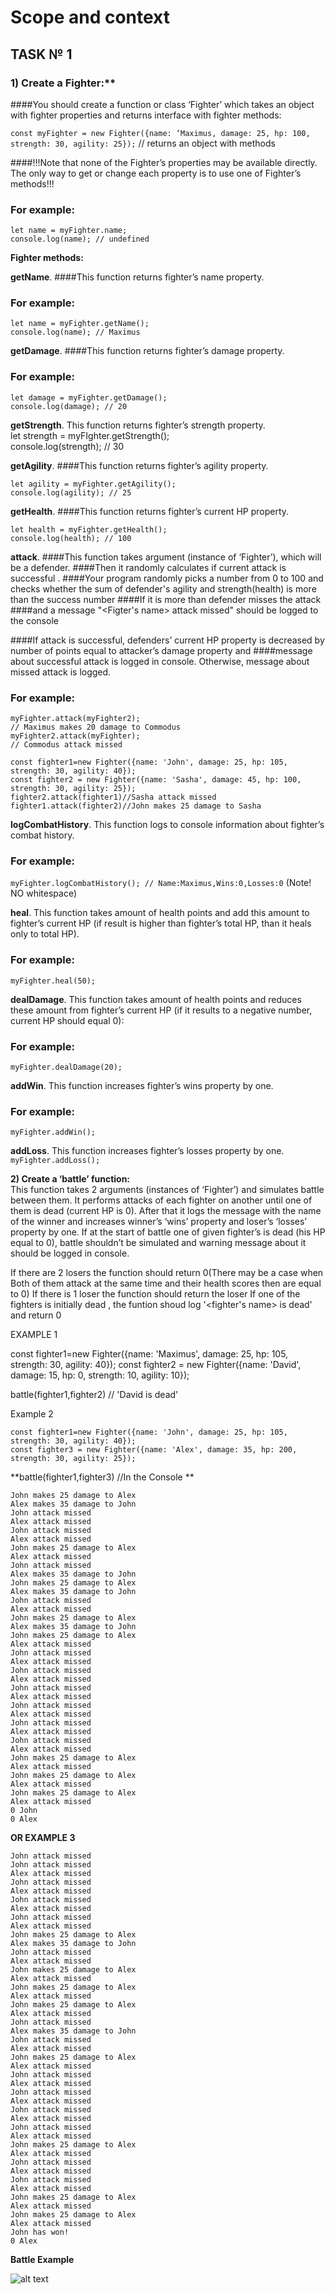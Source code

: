 # Scope and context
## TASK № 1
### 1) Create a Fighter:**  
####You should create a function or class ‘Fighter’ which takes an object with fighter properties and returns interface with fighter methods:  

`const myFighter = new Fighter({name: ‘Maximus, damage: 25, hp: 100, strength: 30, agility: 25});` // returns an object with methods  

####!!!Note that none of the Fighter’s properties may be available directly. The only way to get or change each property is to use one of Fighter’s methods!!!  
### For example:
```
let name = myFighter.name;  
console.log(name); // undefined  
```


**Fighter methods:**  

**getName**. 
####This function returns fighter’s name property. 
### For example:
```
let name = myFighter.getName();  
console.log(name); // Maximus  
```


**getDamage**. 
####This function returns fighter’s damage property.  
### For example:
```
let damage = myFighter.getDamage();  
console.log(damage); // 20
```
  

**getStrength**. This function returns fighter’s strength property.  
	let strength = myFIghter.getStrength();  
	console.log(strength); // 30  

**getAgility**.
####This function returns fighter’s agility property.  
```
let agility = myFighter.getAgility();  
console.log(agility); // 25  
```


**getHealth**. 
####This function returns fighter’s current HP property.  
```
let health = myFighter.getHealth();  
console.log(health); // 100 
```
 

**attack**.
####This function takes argument (instance of ‘Fighter’), which will be a defender. 
####Then it randomly calculates if current attack is successful .
####Your program randomly picks a number from 0 to 100 and checks whether the sum of defender's agility and strength(health) is more than the success number
####If it is more than defender misses the attack 
####and a message "<Figter's name> attack missed" should be logged to the console

####If attack is successful, defenders’ current HP property is decreased by number of points equal to attacker’s damage property and
####message about successful attack is logged in console. Otherwise, message about missed attack is logged.  

### For example:
```
myFighter.attack(myFighter2);  
// Maximus makes 20 damage to Commodus  
myFighter2.attack(myFighter);  
// Commodus attack missed 

const fighter1=new Fighter({name: 'John', damage: 25, hp: 105, strength: 30, agility: 40});
const fighter2 = new Fighter({name: 'Sasha', damage: 45, hp: 100, strength: 30, agility: 25});
fighter2.attack(fighter1)//Sasha attack missed
fighter1.attack(fighter2)//John makes 25 damage to Sasha
```
 

**logCombatHistory**. This function logs to console information about fighter’s combat
history.  
### For example:
`myFighter.logCombatHistory(); // Name:Maximus,Wins:0,Losses:0` (Note! NO whitespace) 

**heal**. This function takes amount of health points and add this amount to fighter’s current
HP (if result is higher than fighter’s total HP, than it heals only to total HP).  
### For example:

`myFighter.heal(50);`

**dealDamage**. This function takes amount of health points and reduces these amount from fighter’s current HP (if it results to a negative number, current HP should equal 0):  
### For example:
`myFighter.dealDamage(20);`

**addWin**. This function increases fighter’s wins property by one.
### For example:
`myFighter.addWin();`

**addLoss**. This function increases fighter’s losses property by one.  
`myFighter.addLoss();`

**2) Create a ‘battle’ function:**  
This function takes 2 arguments (instances of ‘Fighter’)  and simulates battle between them. It performs attacks of each fighter on another until one of them is dead (current HP is 0). After that it logs the message with the name of the winner and increases winner’s ‘wins’ property and loser’s ‘losses’ property by one.
If at the start of battle one of given fighter’s is dead (his HP equal to 0), battle shouldn’t be simulated and warning message about it should be logged in console.

If there are 2 losers the function should return 0(There may be a case when Both of them attack at the same time
and their health scores then are equal to 0)
If there is 1 loser the function should return the loser
If one of the fighters is initially dead , the funtion shoud log '<fighter's name> is dead' and return 0


EXAMPLE 1

const fighter1=new Fighter({name: 'Maximus', damage: 25, hp: 105, strength: 30, agility: 40});
const fighter2 = new Fighter({name: 'David', damage: 15, hp: 0, strength: 10, agility: 10});

battle(fighter1,fighter2) // 'David is dead'

Example 2


```
const fighter1=new Fighter({name: 'John', damage: 25, hp: 105, strength: 30, agility: 40});
const fighter3 = new Fighter({name: 'Alex', damage: 35, hp: 200, strength: 30, agility: 25});
```


**battle(fighter1,fighter3)
//In the Console **



```
John makes 25 damage to Alex
Alex makes 35 damage to John
John attack missed
Alex attack missed
John attack missed
Alex attack missed
John makes 25 damage to Alex
Alex attack missed
John attack missed
Alex makes 35 damage to John
John makes 25 damage to Alex
Alex makes 35 damage to John
John attack missed
Alex attack missed
John makes 25 damage to Alex
Alex makes 35 damage to John
John makes 25 damage to Alex
Alex attack missed
John attack missed
Alex attack missed
John attack missed
Alex attack missed
John attack missed
Alex attack missed
John attack missed
Alex attack missed
John attack missed
Alex attack missed
John attack missed
Alex attack missed
John makes 25 damage to Alex
Alex attack missed
John makes 25 damage to Alex
Alex attack missed
John makes 25 damage to Alex
Alex attack missed
0 John
0 Alex
```


**OR EXAMPLE 3**


```
John attack missed
John attack missed
Alex attack missed
John attack missed
Alex attack missed
John attack missed
Alex attack missed
John attack missed
Alex attack missed
John makes 25 damage to Alex
Alex makes 35 damage to John
John attack missed
Alex attack missed
John makes 25 damage to Alex
Alex attack missed
John makes 25 damage to Alex
Alex attack missed
John makes 25 damage to Alex
Alex attack missed
John attack missed
Alex makes 35 damage to John
John attack missed
Alex attack missed
John makes 25 damage to Alex
Alex attack missed
John attack missed
Alex attack missed
John attack missed
Alex attack missed
John attack missed
Alex attack missed
John attack missed
Alex attack missed
John makes 25 damage to Alex
Alex attack missed
John attack missed
Alex attack missed
John attack missed
Alex attack missed
John makes 25 damage to Alex
Alex attack missed
John makes 25 damage to Alex
Alex attack missed
John has won!
0 Alex
```


**Battle Example**  

![alt text](battle_example.png)
